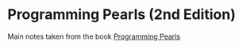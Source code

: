 # Programming Pearls (2nd Edition)

Main notes taken from the book [Programming Pearls](https://www.amazon.com/Programming-Pearls-2nd-Jon-Bentley/dp/0201657880)
